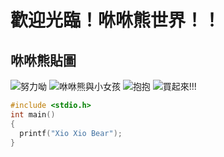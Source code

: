 # 歡迎光臨！咻咻熊世界！！
## 咻咻熊貼圖
![努力呦](https://stickershop.line-scdn.net/stickershop/v1/product/3807122/LINEStorePC/main.png;compress=true)
![咻咻熊與小女孩](https://stickershop.line-scdn.net/stickershop/v1/product/1152263/LINEStorePC/main.png;compress=true)
![抱抱](https://stickershop.line-scdn.net/stickershop/v1/product/1924491/LINEStorePC/main.png;compress=true)
![買起來!!!](https://stickershop.line-scdn.net/stickershop/v1/product/16377/LINEStorePC/main.png;compress=true)

```C
#include <stdio.h>
int main()
{
  printf("Xio Xio Bear");
}
```
